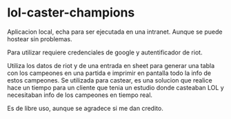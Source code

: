 # lol-caster-champions

Aplicacion local, echa para ser ejecutada en una intranet. Aunque se puede hostear sin problemas.

Para utilizar requiere credenciales de google y autentificador de riot.

Utiliza los datos de riot y de una entrada en sheet para generar una tabla con los campeones en una partida e imprimir en pantalla todo la info de estos campeones.
Se utilizada para castear, es una solucion que realice hace un tiempo para un cliente que tenia un estudio donde casteaban LOL y necesitaban info de los campeones en tiempo real.

Es de libre uso, aunque se agradece si me dan credito.
